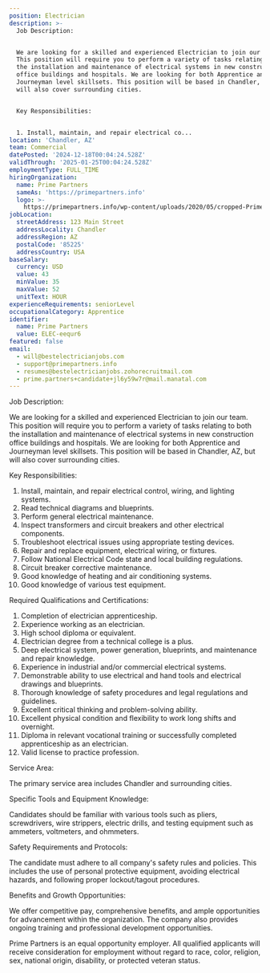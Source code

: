 ```yaml
---
position: Electrician
description: >-
  Job Description:


  We are looking for a skilled and experienced Electrician to join our team.
  This position will require you to perform a variety of tasks relating to both
  the installation and maintenance of electrical systems in new construction
  office buildings and hospitals. We are looking for both Apprentice and
  Journeyman level skillsets. This position will be based in Chandler, AZ, but
  will also cover surrounding cities.


  Key Responsibilities:


  1. Install, maintain, and repair electrical co...
location: 'Chandler, AZ'
team: Commercial
datePosted: '2024-12-18T00:04:24.528Z'
validThrough: '2025-01-25T00:04:24.528Z'
employmentType: FULL_TIME
hiringOrganization:
  name: Prime Partners
  sameAs: 'https://primepartners.info'
  logo: >-
    https://primepartners.info/wp-content/uploads/2020/05/cropped-Prime-Partners-Logo-NO-BG-1-1.png
jobLocation:
  streetAddress: 123 Main Street
  addressLocality: Chandler
  addressRegion: AZ
  postalCode: '85225'
  addressCountry: USA
baseSalary:
  currency: USD
  value: 43
  minValue: 35
  maxValue: 52
  unitText: HOUR
experienceRequirements: seniorLevel
occupationalCategory: Apprentice
identifier:
  name: Prime Partners
  value: ELEC-eequr6
featured: false
email:
  - will@bestelectricianjobs.com
  - support@primepartners.info
  - resumes@bestelectricianjobs.zohorecruitmail.com
  - prime.partners+candidate+jl6y59w7r@mail.manatal.com
---
```




Job Description:

We are looking for a skilled and experienced Electrician to join our team. This position will require you to perform a variety of tasks relating to both the installation and maintenance of electrical systems in new construction office buildings and hospitals. We are looking for both Apprentice and Journeyman level skillsets. This position will be based in Chandler, AZ, but will also cover surrounding cities.

Key Responsibilities:

1. Install, maintain, and repair electrical control, wiring, and lighting systems.
2. Read technical diagrams and blueprints.
3. Perform general electrical maintenance.
4. Inspect transformers and circuit breakers and other electrical components.
5. Troubleshoot electrical issues using appropriate testing devices.
6. Repair and replace equipment, electrical wiring, or fixtures.
7. Follow National Electrical Code state and local building regulations.
8. Circuit breaker corrective maintenance.
9. Good knowledge of heating and air conditioning systems.
10. Good knowledge of various test equipment.

Required Qualifications and Certifications:

1. Completion of electrician apprenticeship.
2. Experience working as an electrician.
3. High school diploma or equivalent.
4. Electrician degree from a technical college is a plus.
5. Deep electrical system, power generation, blueprints, and maintenance and repair knowledge.
6. Experience in industrial and/or commercial electrical systems.
7. Demonstrable ability to use electrical and hand tools and electrical drawings and blueprints.
8. Thorough knowledge of safety procedures and legal regulations and guidelines.
9. Excellent critical thinking and problem-solving ability.
10. Excellent physical condition and flexibility to work long shifts and overnight.
11. Diploma in relevant vocational training or successfully completed apprenticeship as an electrician.
12. Valid license to practice profession.

Service Area:

The primary service area includes Chandler and surrounding cities.

Specific Tools and Equipment Knowledge:

Candidates should be familiar with various tools such as pliers, screwdrivers, wire strippers, electric drills, and testing equipment such as ammeters, voltmeters, and ohmmeters.

Safety Requirements and Protocols:

The candidate must adhere to all company's safety rules and policies. This includes the use of personal protective equipment, avoiding electrical hazards, and following proper lockout/tagout procedures.

Benefits and Growth Opportunities:

We offer competitive pay, comprehensive benefits, and ample opportunities for advancement within the organization. The company also provides ongoing training and professional development opportunities.

Prime Partners is an equal opportunity employer. All qualified applicants will receive consideration for employment without regard to race, color, religion, sex, national origin, disability, or protected veteran status.

